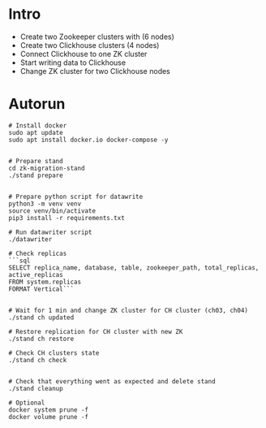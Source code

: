 # Intro

* Create two Zookeeper clusters with (6 nodes)
* Create two Clickhouse clusters (4 nodes)
* Connect Clickhouse to one ZK cluster
* Start writing data to Clickhouse
* Change ZK cluster for two Clickhouse nodes



# Autorun

```shell
# Install docker
sudo apt update
sudo apt install docker.io docker-compose -y


# Prepare stand
cd zk-migration-stand
./stand prepare


# Prepare python script for datawrite
python3 -m venv venv
source venv/bin/activate
pip3 install -r requirements.txt

# Run datawriter script
./datawriter

# Check replicas
```sql
SELECT replica_name, database, table, zookeeper_path, total_replicas, active_replicas
FROM system.replicas
FORMAT Vertical```


# Wait for 1 min and change ZK cluster for CH cluster (ch03, ch04)
./stand ch updated

# Restore replication for CH cluster with new ZK
./stand ch restore

# Check CH clusters state
./stand ch check


# Check that everything went as expected and delete stand
./stand cleanup

# Optional
docker system prune -f
docker volume prune -f
```

